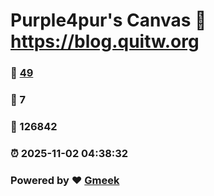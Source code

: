 # Purple4pur's Canvas :link: https://blog.quitw.org 
### :page_facing_up: [49](https://blog.quitw.org/tag.html) 
### :speech_balloon: 7 
### :hibiscus: 126842 
### :alarm_clock: 2025-11-02 04:38:32 
### Powered by :heart: [Gmeek](https://github.com/Meekdai/Gmeek)
